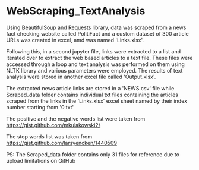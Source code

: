 # WebScraping_TextAnalysis

Using BeautifulSoup and Requests library, data was scraped from a news fact checking website called PolitiFact and a custom dataset of 300 article URLs was created in excel, amd was named 'Links.xlsx'.

Following this, in a second jupyter file, links were extracted to a list and iterated over to extract the web based articles to a text file. These files were accessed through a loop and text analysis was performed on them using NLTK library and various parameters were employed. The results of text analysis were stored in another excel file called 'Output.xlsx'.

The extracted news article links are stored in a 'NEWS.csv' file while Scraped_data folder contains individual txt files containing the articles scraped from the links in the 'Links.xlsx' excel sheet named by their index number starting from '0.txt'

The positive and the negative words list were taken from https://gist.github.com/mkulakowski2/

The stop words list was taken from https://gist.github.com/larsyencken/1440509

PS: The Scraped_data folder contains only 31 files for reference due to upload limitations on GitHub
